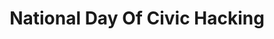 ---
# This topic lives at
# https://digital.gov/topics/national-day-of-civic-hacking

# Topic Title
title: "National Day Of Civic Hacking"

# description — keep it short and clear
summary: ""

# Weight
weight: 1

# For more information on managing topics,
# see https://github.com/GSA/digitalgov.gov/wiki/topics
---